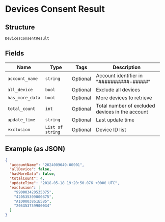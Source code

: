 
# Devices Consent Result

## Structure

`DevicesConsentResult`

## Fields

| Name | Type | Tags | Description |
|  --- | --- | --- | --- |
| `account_name` | `string` | Optional | Account identifier in "##########-#####" |
| `all_device` | `bool` | Optional | Exclude all devices |
| `has_more_data` | `bool` | Optional | More devices to retrieve |
| `total_count` | `int` | Optional | Total number of excluded devices in the account |
| `update_time` | `string` | Optional | Last update time |
| `exclusion` | `List of string` | Optional | Device ID list |

## Example (as JSON)

```json
{
  "accountName": "2024009649-00001",
  "allDevice": false,
  "hasMoreData": false,
  "totalCount": 4,
  "updateTime": "2018-05-18 19:20:50.076 +0000 UTC",
  "exclusion": [
    "990003420535375",
    "420535399000375",
    "A100003861E585",
    "205353759900034"
  ]
}
```

